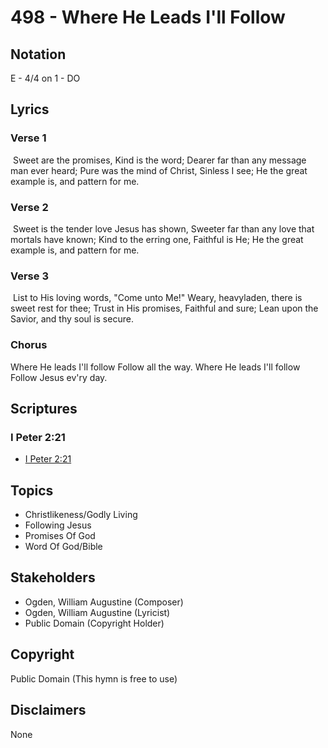 # 498 - Where He Leads I'll Follow

## Notation

E - 4/4 on 1 - DO

## Lyrics

### Verse 1

 Sweet are the promises, Kind is the word; Dearer far than any message man ever heard; Pure was the mind of Christ, Sinless I see; He the great example is, and pattern for me. 

### Verse 2

 Sweet is the tender love Jesus has shown, Sweeter far than any love that mortals have known; Kind to the erring one, Faithful is He; He the great example is, and pattern for me.

### Verse 3

 List to His loving words, "Come unto Me!" Weary, heavyladen, there is sweet rest for thee; Trust in His promises, Faithful and sure; Lean upon the Savior, and thy soul is secure.

### Chorus

Where He leads I'll follow Follow all the way. Where He leads I'll follow Follow Jesus ev'ry  day.


## Scriptures

### I Peter 2:21

- [I Peter 2:21](https://www.biblegateway.com/passage/?search=I%20Peter%202%3A21)


## Topics

- Christlikeness/Godly Living
- Following Jesus
- Promises Of God
- Word Of God/Bible

## Stakeholders

- Ogden, William Augustine (Composer)
- Ogden, William Augustine (Lyricist)
- Public Domain (Copyright Holder)

## Copyright

Public Domain
(This hymn is free to use)

## Disclaimers

None

